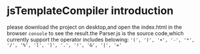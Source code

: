 # jsTemplateCompiler introduction

please download the project on desktop,and open the index.html in the browser `console` to see the result.the Parser.js is the source code,which currently support the operator includes belowing:
``'(', ')', '+', '-', '*', '/', '%', '[', ']', '.', '!', '&', '|', '='``
